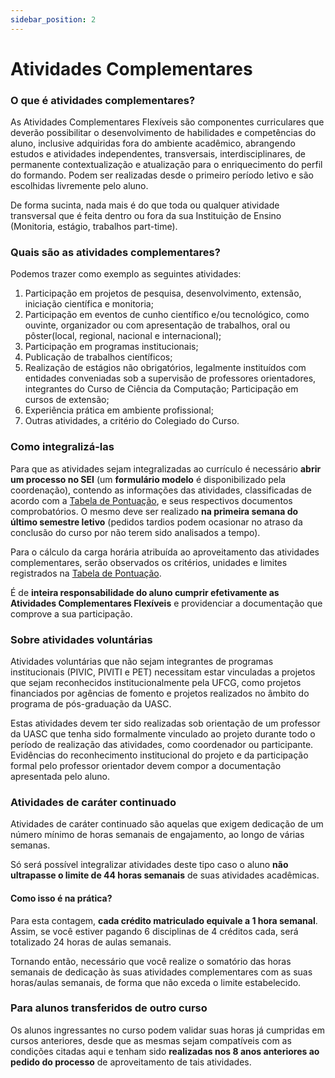 ```yaml
---
sidebar_position: 2
---
```


# Atividades Complementares

### O que é atividades complementares?

As Atividades Complementares Flexíveis são componentes curriculares que deverão possibilitar o desenvolvimento de habilidades e competências do aluno, inclusive adquiridas fora do ambiente acadêmico, abrangendo estudos e atividades independentes, transversais, interdisciplinares, de permanente contextualização e atualização para o enriquecimento do perfil do formando. Podem ser realizadas desde o primeiro período letivo e são escolhidas livremente pelo aluno.

De forma sucinta, nada mais é do que toda ou qualquer atividade transversal que é feita dentro ou fora da sua Instituição de Ensino (Monitoria, estágio, trabalhos part-time).

### Quais são as atividades complementares?

Podemos trazer como exemplo as seguintes atividades:

1. Participação em projetos de pesquisa, desenvolvimento, extensão, iniciação científica e monitoria;
2. Participação em eventos de cunho científico e/ou tecnológico, como ouvinte, organizador ou com apresentação de trabalhos, oral ou pôster(local, regional, nacional e internacional);
3. Participação em programas institucionais;
4. Publicação de trabalhos científicos;
5. Realização de estágios não obrigatórios, legalmente instituídos com entidades conveniadas sob a supervisão de professores orientadores, integrantes do Curso de Ciência da Computação;
Participação em cursos de extensão;
7. Experiência prática em ambiente profissional;
8. Outras atividades, a critério do Colegiado do  Curso. 

### Como integralizá-las

Para que as atividades  sejam integralizadas ao currículo é necessário **abrir um processo no SEI** (um **formulário modelo** é disponibilizado pela coordenação), contendo as informações das atividades, classificadas de acordo com a [Tabela de Pontuação](https://drive.google.com/file/d/1n1Ztf_o_DGWh-ooTdrJKJ7gx40U1h-h5/view), e seus respectivos documentos comprobatórios. O mesmo deve ser realizado **na primeira semana do último semestre letivo** (pedidos tardios podem ocasionar no atraso da conclusão do curso por não terem sido analisados a tempo).

Para o cálculo da carga horária atribuída ao aproveitamento das atividades complementares, serão observados os critérios, unidades e limites registrados na [Tabela de Pontuação](https://drive.google.com/file/d/1n1Ztf_o_DGWh-ooTdrJKJ7gx40U1h-h5/view).

É de **inteira responsabilidade do aluno cumprir efetivamente as Atividades Complementares Flexíveis** e providenciar a documentação que comprove a sua participação.

### Sobre atividades voluntárias

Atividades voluntárias que não sejam integrantes de programas institucionais (PIVIC, PIVITI e PET) necessitam estar vinculadas a projetos que sejam reconhecidos institucionalmente pela UFCG, como projetos financiados por agências de fomento e projetos realizados no âmbito do programa de pós-graduação da UASC.

Estas atividades devem ter sido realizadas sob orientação de um professor da UASC que tenha sido formalmente vinculado ao projeto durante todo o período de realização das atividades, como coordenador ou participante. Evidências do reconhecimento institucional do projeto e da participação formal pelo professor orientador devem compor a documentação apresentada pelo aluno.

### Atividades de caráter continuado

Atividades de caráter continuado são aquelas que exigem dedicação de um número mínimo de horas semanais de engajamento, ao longo de várias semanas.

Só será possível integralizar atividades deste tipo caso o aluno **não ultrapasse o limite de 44 horas semanais** de suas atividades acadêmicas.

#### Como isso é na prática?

Para esta contagem, **cada crédito matriculado equivale a 1 hora semanal**. Assim, se você estiver pagando 6 disciplinas de 4 créditos cada, será totalizado  24 horas de aulas semanais. 

Tornando então, necessário que você realize o somatório das horas semanais de dedicação às suas atividades complementares com as suas horas/aulas semanais, de forma que não exceda o limite estabelecido.

### Para alunos transferidos de outro curso

Os alunos ingressantes no curso podem validar suas horas já cumpridas em cursos anteriores, desde que as mesmas sejam compatíveis com as condições citadas aqui e tenham sido **realizadas nos 8 anos anteriores ao pedido do processo** de aproveitamento de tais atividades.